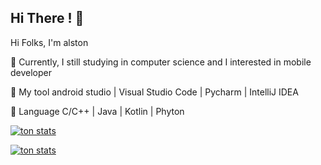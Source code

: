 ## Hi There !  :wave:

Hi Folks, I'm alston
 
:beginner: Currently, I still studying in computer science and I interested in mobile developer

:wrench: My tool android studio | Visual Studio Code | Pycharm | IntelliJ IDEA

:book: Language C/C++ | Java | Kotlin | Phyton

[![ton stats](https://github-readme-stats.vercel.app/api?username=AlstonArgodi)](https://github.com/anuraghazra/github-readme-stats)


[![ton stats](https://github-readme-stats.vercel.app/api?username=AlstonArgodi)](https://github.com/ashutosh00710/github-readme-activity-graph)


